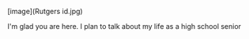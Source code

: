 [image](Rutgers id.jpg)

I'm glad you are here. I plan to talk about my life as a high school senior
